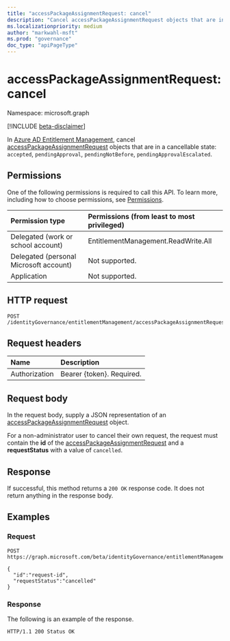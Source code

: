 ```yaml
---
title: "accessPackageAssignmentRequest: cancel"
description: "Cancel accessPackageAssignmentRequest objects that are in a cancellable state."
ms.localizationpriority: medium
author: "markwahl-msft"
ms.prod: "governance"
doc_type: "apiPageType"
---
```


# accessPackageAssignmentRequest: cancel
Namespace: microsoft.graph

[!INCLUDE [beta-disclaimer](../../includes/beta-disclaimer.md)]

In [Azure AD Entitlement Management](../resources/entitlementmanagement-overview.md), cancel [accessPackageAssignmentRequest](../resources/accesspackageassignmentrequest.md) objects that are in a cancellable state: `accepted`, `pendingApproval`, `pendingNotBefore`, `pendingApprovalEscalated`.

## Permissions
One of the following permissions is required to call this API. To learn more, including how to choose permissions, see [Permissions](/graph/permissions-reference).

|Permission type|Permissions (from least to most privileged)|
|:---|:---|
|Delegated (work or school account)|EntitlementManagement.ReadWrite.All |
|Delegated (personal Microsoft account)|Not supported.|
|Application|Not supported.|

## HTTP request

<!-- {
  "blockType": "ignored"
}
-->
``` http
POST /identityGovernance/entitlementManagement/accessPackageAssignmentRequests/{id}/cancel
```

## Request headers
|Name|Description|
|:---|:---|
|Authorization|Bearer {token}. Required.|

## Request body
In the request body, supply a JSON representation of an [accessPackageAssignmentRequest](../resources/accesspackageassignmentrequest.md) object.

For a non-administrator user to cancel their own request, the request must contain the **id** of the [accessPackageAssignmentRequest](../resources/accesspackageassignmentrequest.md) and a **requestStatus** with a value of `cancelled`.

## Response

If successful, this method returns a `200 OK` response code.  It does not return anything in the response body.

## Examples

### Request

<!-- {
  "blockType": "request",
  "name": "accesspackageassignmentrequest_cancel"
}
-->
``` http
POST https://graph.microsoft.com/beta/identityGovernance/entitlementManagement/accessPackageAssignmentRequests/{id}/cancel

{
  "id":"request-id",
  "requestStatus":"cancelled"
}
```



### Response
The following is an example of the response.

<!-- {
  "blockType": "response",
  "truncated": true
} -->

```http
HTTP/1.1 200 Status OK
```

